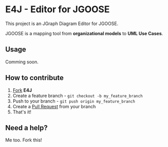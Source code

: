 # E4J - Editor for JGOOSE

This project is an JGraph Diagram Editor for JGOOSE.

JGOOSE is a mapping tool from **organizational models** to **UML Use Cases**.

## Usage
Comming soon.

## How to contribute

1. [Fork](https://help.github.com/articles/fork-a-repo) **E4J**
2. Create a feature branch - `git checkout -b my_feature_branch`
3. Push to your branch - `git push origin my_feature_branch`
4. Create a [Pull Request](http://help.github.com/pull-requests/) from your
   branch
5. That's it!

## Need a help?
Me too. Fork this!
